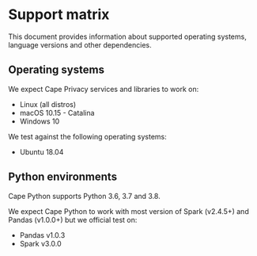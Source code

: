 # Support matrix

This document provides information about supported operating systems, language versions and other dependencies.

## Operating systems

We expect Cape Privacy services and libraries to work on:

* Linux (all distros)
* macOS 10.15 - Catalina
* Windows 10

We test against the following operating systems:

* Ubuntu 18.04

## Python environments

Cape Python supports Python 3.6, 3.7 and 3.8.

We expect Cape Python to work with most version of Spark (v2.4.5+) and Pandas (v1.0.0+) but we official test on:

* Pandas v1.0.3
* Spark v3.0.0
